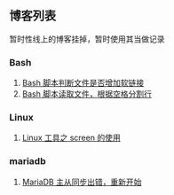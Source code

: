 ## 博客列表
暂时性线上的博客挂掉，暂时使用其当做记录

### Bash
1. [Bash 脚本判断文件是否增加软链接](bash/bash_judge_ln.md)
2. [Bash 脚本读取文件，根据空格分割行]()

### Linux
1. [Linux 工具之 screen 的使用]()

### mariadb
1. [MariaDB 主从同步出错，重新开始]()
